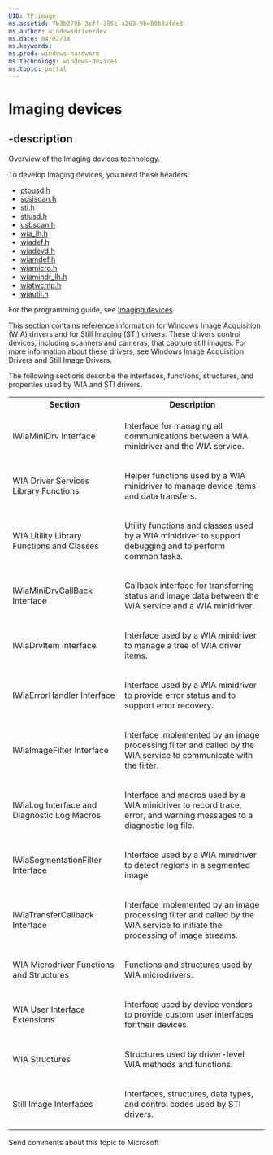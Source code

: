 ```yaml
---
UID: TP:image
ms.assetid: 7b3b278b-3cff-355c-a263-9be80b8afde3
ms.author: windowsdriverdev
ms.date: 04/02/18
ms.keywords: 
ms.prod: windows-hardware
ms.technology: windows-devices
ms.topic: portal
---
```


# Imaging devices

## -description

Overview of the Imaging devices technology.

To develop Imaging devices, you need these headers:

 * [ptpusd.h](..\ptpusd\index.md)
 * [scsiscan.h](..\scsiscan\index.md)
 * [sti.h](..\sti\index.md)
 * [stiusd.h](..\stiusd\index.md)
 * [usbscan.h](..\usbscan\index.md)
 * [wia_lh.h](..\wia_lh\index.md)
 * [wiadef.h](..\wiadef\index.md)
 * [wiadevd.h](..\wiadevd\index.md)
 * [wiamdef.h](..\wiamdef\index.md)
 * [wiamicro.h](..\wiamicro\index.md)
 * [wiamindr_lh.h](..\wiamindr_lh\index.md)
 * [wiatwcmp.h](..\wiatwcmp\index.md)
 * [wiautil.h](..\wiautil\index.md)

For the programming guide, see [Imaging devices](https://docs.microsoft.com/en-us/windows-hardware/drivers/image).

This section contains reference information for Windows Image Acquisition (WIA) drivers and for Still Imaging (STI) drivers. These drivers control devices, including scanners and cameras, that capture still images. For more information about these drivers, see Windows Image Acquisition Drivers and Still Image Drivers.

The following sections describe the interfaces, functions, structures, and properties used by WIA and STI drivers.

<table>
<tr>
<th>Section</th>
<th>Description</th>
</tr>
<tr>
<td>
<p>
<mshelp:link tabindex="0" keywords="image.iwiaminidrv_interface">IWiaMiniDrv Interface</mshelp:link>
</p>
</td>
<td>
<p>Interface for managing all communications between a WIA minidriver and the WIA service.</p>
</td>
</tr>
<tr>
<td>
<p>
<mshelp:link tabindex="0" keywords="image.wia_driver_services_library_functions">WIA Driver Services Library Functions</mshelp:link>
</p>
</td>
<td>
<p>Helper functions used by a WIA minidriver to manage device items and data transfers.</p>
</td>
</tr>
<tr>
<td>
<p>
<mshelp:link tabindex="0" keywords="image.wia_utility_library_functions_and_classes">WIA Utility Library Functions and Classes</mshelp:link>
</p>
</td>
<td>
<p>Utility functions and classes used by a WIA minidriver to support debugging and to perform common tasks.</p>
</td>
</tr>
<tr>
<td>
<p>
<mshelp:link tabindex="0" keywords="image.iwiaminidrvcallback_interface">IWiaMiniDrvCallBack Interface</mshelp:link>
</p>
</td>
<td>
<p>Callback interface for transferring status and image data between the WIA service and a WIA minidriver.</p>
</td>
</tr>
<tr>
<td>
<p>
<mshelp:link tabindex="0" keywords="image.iwiadrvitem_interface">IWiaDrvItem Interface</mshelp:link>
</p>
</td>
<td>
<p>Interface used by a WIA minidriver to manage a tree of WIA driver items.</p>
</td>
</tr>
<tr>
<td>
<p>
<mshelp:link tabindex="0" keywords="image.iwiaerrorhandler_interface">IWiaErrorHandler Interface</mshelp:link>
</p>
</td>
<td>
<p>Interface used by a WIA minidriver to provide error status and to support error recovery.</p>
</td>
</tr>
<tr>
<td>
<p>
<mshelp:link tabindex="0" keywords="image.iwiaimagefilter_interface">IWiaImageFilter Interface</mshelp:link>
</p>
</td>
<td>
<p>Interface implemented by an image processing filter and called by the WIA service to communicate with the filter.</p>
</td>
</tr>
<tr>
<td>
<p>
<mshelp:link tabindex="0" keywords="image.iwialog_interface_and_diagnostic_log_macros">IWiaLog Interface and Diagnostic Log Macros</mshelp:link>
</p>
</td>
<td>
<p>Interface and macros used by a WIA minidriver to record trace, error, and warning messages to a diagnostic log file.</p>
</td>
</tr>
<tr>
<td>
<p>
<mshelp:link tabindex="0" keywords="image.iwiasegmentationfilter_interface">IWiaSegmentationFilter Interface</mshelp:link>
</p>
</td>
<td>
<p>Interface used by a WIA minidriver to detect regions in a segmented image.</p>
</td>
</tr>
<tr>
<td>
<p>
<mshelp:link tabindex="0" keywords="image.iwiatransfercallback_interface">IWiaTransferCallback Interface</mshelp:link>
</p>
</td>
<td>
<p>Interface implemented by an image processing filter and called by the WIA service to initiate the processing of image streams.</p>
</td>
</tr>
<tr>
<td>
<p>
<mshelp:link tabindex="0" keywords="image.wia_microdriver_functions__structures__and_commands">WIA Microdriver Functions and Structures</mshelp:link>
</p>
</td>
<td>
<p>Functions and structures used by WIA microdrivers.</p>
</td>
</tr>
<tr>
<td>
<p>
<mshelp:link tabindex="0" keywords="image.wia_user_interface_extensions">WIA User Interface Extensions</mshelp:link>
</p>
</td>
<td>
<p>Interface used by device vendors to provide custom user interfaces for their devices.</p>
</td>
</tr>
<tr>
<td>
<p>
<mshelp:link tabindex="0" keywords="image.wia_structures">WIA Structures</mshelp:link>
</p>
</td>
<td>
<p>Structures used by driver-level WIA methods and functions.</p>
</td>
</tr>
<tr>
<td>
<p>
<mshelp:link tabindex="0" keywords="image.still_image_interfaces">Still Image Interfaces</mshelp:link>
</p>
</td>
<td>
<p>Interfaces, structures, data types, and control codes used by STI drivers.</p>
</td>
</tr>
</table>

Send comments about this topic to Microsoft


